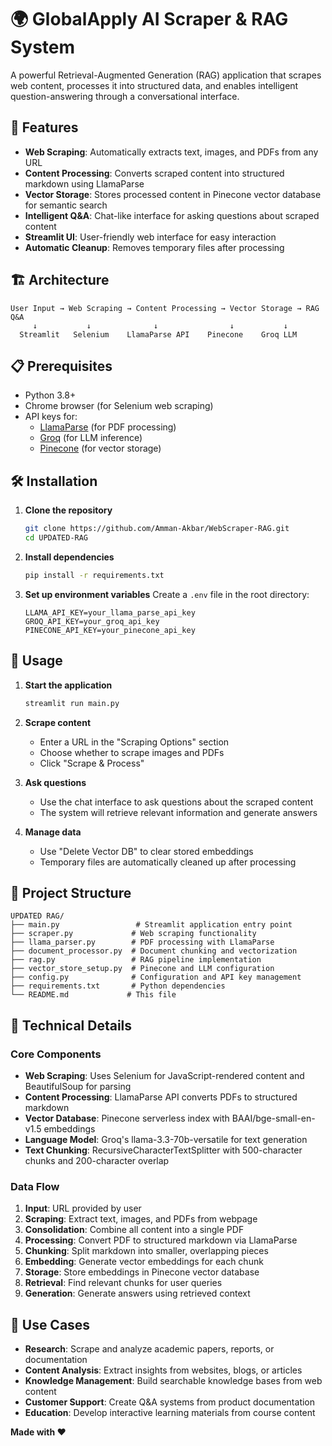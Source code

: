 # 🌍 GlobalApply AI Scraper & RAG System

A powerful Retrieval-Augmented Generation (RAG) application that scrapes web content, processes it into structured data, and enables intelligent question-answering through a conversational interface.

## 🚀 Features

- **Web Scraping**: Automatically extracts text, images, and PDFs from any URL
- **Content Processing**: Converts scraped content into structured markdown using LlamaParse
- **Vector Storage**: Stores processed content in Pinecone vector database for semantic search
- **Intelligent Q&A**: Chat-like interface for asking questions about scraped content
- **Streamlit UI**: User-friendly web interface for easy interaction
- **Automatic Cleanup**: Removes temporary files after processing

## 🏗️ Architecture

```
User Input → Web Scraping → Content Processing → Vector Storage → RAG Q&A
     ↓           ↓              ↓                ↓           ↓
  Streamlit   Selenium    LlamaParse API    Pinecone    Groq LLM
```

## 📋 Prerequisites

- Python 3.8+
- Chrome browser (for Selenium web scraping)
- API keys for:
  - [LlamaParse](https://cloud.llamaindex.ai/) (for PDF processing)
  - [Groq](https://console.groq.com/) (for LLM inference)
  - [Pinecone](https://www.pinecone.io/) (for vector storage)

## 🛠️ Installation

1. **Clone the repository**
   ```bash
   git clone https://github.com/Amman-Akbar/WebScraper-RAG.git
   cd UPDATED-RAG
   ```

2. **Install dependencies**
   ```bash
   pip install -r requirements.txt
   ```

3. **Set up environment variables**
   Create a `.env` file in the root directory:
   ```env
   LLAMA_API_KEY=your_llama_parse_api_key
   GROQ_API_KEY=your_groq_api_key
   PINECONE_API_KEY=your_pinecone_api_key
   ```

## 🚀 Usage

1. **Start the application**
   ```bash
   streamlit run main.py
   ```

2. **Scrape content**
   - Enter a URL in the "Scraping Options" section
   - Choose whether to scrape images and PDFs
   - Click "Scrape & Process"

3. **Ask questions**
   - Use the chat interface to ask questions about the scraped content
   - The system will retrieve relevant information and generate answers

4. **Manage data**
   - Use "Delete Vector DB" to clear stored embeddings
   - Temporary files are automatically cleaned up after processing

## 📁 Project Structure

```
UPDATED RAG/
├── main.py                 # Streamlit application entry point
├── scraper.py             # Web scraping functionality
├── llama_parser.py        # PDF processing with LlamaParse
├── document_processor.py  # Document chunking and vectorization
├── rag.py                 # RAG pipeline implementation
├── vector_store_setup.py  # Pinecone and LLM configuration
├── config.py              # Configuration and API key management
├── requirements.txt       # Python dependencies
└── README.md             # This file
```

## 🔧 Technical Details

### Core Components

- **Web Scraping**: Uses Selenium for JavaScript-rendered content and BeautifulSoup for parsing
- **Content Processing**: LlamaParse API converts PDFs to structured markdown
- **Vector Database**: Pinecone serverless index with BAAI/bge-small-en-v1.5 embeddings
- **Language Model**: Groq's llama-3.3-70b-versatile for text generation
- **Text Chunking**: RecursiveCharacterTextSplitter with 500-character chunks and 200-character overlap

### Data Flow

1. **Input**: URL provided by user
2. **Scraping**: Extract text, images, and PDFs from webpage
3. **Consolidation**: Combine all content into a single PDF
4. **Processing**: Convert PDF to structured markdown via LlamaParse
5. **Chunking**: Split markdown into smaller, overlapping pieces
6. **Embedding**: Generate vector embeddings for each chunk
7. **Storage**: Store embeddings in Pinecone vector database
8. **Retrieval**: Find relevant chunks for user queries
9. **Generation**: Generate answers using retrieved context

## 🎯 Use Cases

- **Research**: Scrape and analyze academic papers, reports, or documentation
- **Content Analysis**: Extract insights from websites, blogs, or articles
- **Knowledge Management**: Build searchable knowledge bases from web content
- **Customer Support**: Create Q&A systems from product documentation
- **Education**: Develop interactive learning materials from course content

**Made with ❤️** 